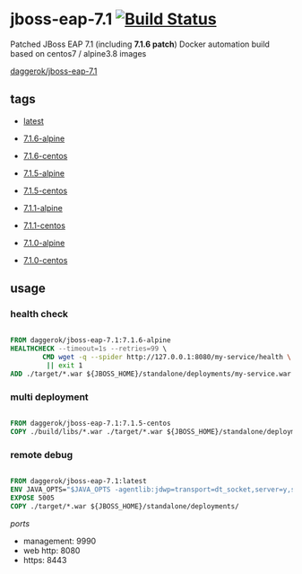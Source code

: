 # jboss-eap-7.1 [![Build Status](https://travis-ci.org/daggerok/jboss-eap-7.1.svg?branch=master)](https://travis-ci.org/daggerok/jboss-eap-7.1)
Patched JBoss EAP 7.1 (including __7.1.6 patch__) Docker automation build based on centos7 / alpine3.8 images

[daggerok/jboss-eap-7.1](https://hub.docker.com/r/daggerok/jboss-eap-7.1/)

## tags

- [latest](https://github.com/daggerok/jboss-eap-7.1/blob/master/Dockerfile)

- [7.1.6-alpine](https://github.com/daggerok/jboss-eap-7.1/blob/7.1.6-alpine/Dockerfile)
- [7.1.6-centos](https://github.com/daggerok/jboss-eap-7.1/blob/7.1.6-centos/Dockerfile)

- [7.1.5-alpine](https://github.com/daggerok/jboss-eap-7.1/blob/7.1.5-alpine/Dockerfile)
- [7.1.5-centos](https://github.com/daggerok/jboss-eap-7.1/blob/7.1.5-centos/Dockerfile)

- [7.1.1-alpine](https://github.com/daggerok/jboss-eap-7.1/blob/7.1.1-alpine/Dockerfile)
- [7.1.1-centos](https://github.com/daggerok/jboss-eap-7.1/blob/7.1.1-centos/Dockerfile)

- [7.1.0-alpine](https://github.com/daggerok/jboss-eap-7.1/blob/7.1.0-alpine/Dockerfile)
- [7.1.0-centos](https://github.com/daggerok/jboss-eap-7.1/blob/7.1.0-centos/Dockerfile)

## usage

### health check

```Dockerfile

FROM daggerok/jboss-eap-7.1:7.1.6-alpine
HEALTHCHECK --timeout=1s --retries=99 \
        CMD wget -q --spider http://127.0.0.1:8080/my-service/health \
         || exit 1
ADD ./target/*.war ${JBOSS_HOME}/standalone/deployments/my-service.war

```

### multi deployment

```Dockerfile

FROM daggerok/jboss-eap-7.1:7.1.5-centos
COPY ./build/libs/*.war ./target/*.war ${JBOSS_HOME}/standalone/deployments/

```

### remote debug

```Dockerfile

FROM daggerok/jboss-eap-7.1:latest
ENV JAVA_OPTS="$JAVA_OPTS -agentlib:jdwp=transport=dt_socket,server=y,suspend=n,address=5005"
EXPOSE 5005
COPY ./target/*.war ${JBOSS_HOME}/standalone/deployments/

```

_ports_

- management: 9990
- web http: 8080
- https: 8443
